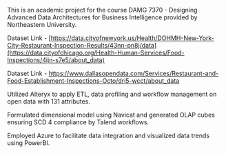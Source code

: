 This is an academic project for the course DAMG 7370 - Designing Advanced Data Architectures for Business Intelligence provided by Northeastern University. 

Dataset Link - [https://data.cityofnewyork.us/Health/DOHMH-New-York-City-Restaurant-Inspection-Results/43nn-pn8j/data](https://data.cityofchicago.org/Health-Human-Services/Food-Inspections/4ijn-s7e5/about_data)

Dataset Link - https://www.dallasopendata.com/Services/Restaurant-and-Food-Establishment-Inspections-Octo/dri5-wcct/about_data

Utilized Alteryx to apply ETL, data profiling and workflow management on open data with 131 attributes.

Formulated dimensional model using Navicat and generated OLAP cubes ensuring SCD 4 compliance by Talend workflows.

Employed Azure to facilitate data integration and visualized data trends using PowerBI.
